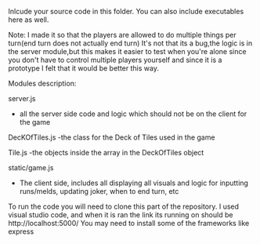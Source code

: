 Inlcude your source code in this folder. You can also include executables here as well. 

Note: I made it so that the players are allowed to do multiple things per turn(end turn does not actually end turn)
It's not that its a bug,the logic is in the server module,but this makes it easier to test when you're alone since you don't have to control multiple players yourself and since it is a prototype I felt that it would be better this way.

Modules description:

server.js
- all the server side code and logic which should not be on the client for the game

DecKOfTiles.js
-the class for the Deck of Tiles used in the game

Tile.js 
-the objects inside the array in the DeckOfTiles object

static/game.js
- The client side, includes all displaying all visuals and logic for inputting runs/melds, updating joker, when to end turn, etc


To run the code you will need to clone this part of the repository. 
I used visual studio code, and when it is ran the link its running on should be http://localhost:5000/
You may need to install some of the frameworks like express
